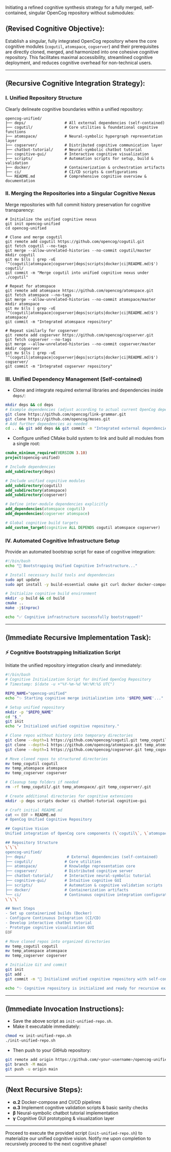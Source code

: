 Initiating a refined cognitive synthesis strategy for a fully merged, self-contained, singular OpenCog repository without submodules:

## ⟨Revised Cognitive Objective⟩:
Establish a singular, fully integrated OpenCog repository where the core cognitive modules (`cogutil`, `atomspace`, `cogserver`) and their prerequisites are directly cloned, merged, and harmonized into one cohesive cognitive repository. This facilitates maximal accessibility, streamlined cognitive deployment, and reduces cognitive overhead for non-technical users.

---

## ⟨Recursive Cognitive Integration Strategy⟩:

### Ⅰ. **Unified Repository Structure**
Clearly delineate cognitive boundaries within a unified repository:
```plaintext
opencog-unified/
├── deps/                 # All external dependencies (self-contained)
├── cogutil/              # Core utilities & foundational cognitive functions
├── atomspace/            # Neural-symbolic hypergraph representation layer
├── cogserver/            # Distributed cognitive communication layer
├── chatbot-tutorial/     # Neural-symbolic chatbot tutorial
├── cognitive-gui/        # Interactive cognitive visualization
├── scripts/              # Automation scripts for setup, build & validation
├── docker/               # Containerization & orchestration artifacts
├── ci/                   # CI/CD scripts & configurations
└── README.md             # Comprehensive cognitive overview & documentation
```

### Ⅱ. **Merging the Repositories into a Singular Cognitive Nexus**
Merge repositories with full commit history preservation for cognitive transparency:

```shell
# Initialize the unified cognitive nexus
git init opencog-unified
cd opencog-unified

# Clone and merge cogutil
git remote add cogutil https://github.com/opencog/cogutil.git
git fetch cogutil --no-tags
git merge --allow-unrelated-histories --no-commit cogutil/master
mkdir cogutil
git mv $(ls | grep -vE '^(cogutil|atomspace|cogserver|deps|scripts|docker|ci|README.md)$') cogutil/
git commit -m "Merge cogutil into unified cognitive nexus under ./cogutil"

# Repeat for atomspace
git remote add atomspace https://github.com/opencog/atomspace.git
git fetch atomspace --no-tags
git merge --allow-unrelated-histories --no-commit atomspace/master
mkdir atomspace
git mv $(ls | grep -vE '^(cogutil|atomspace|cogserver|deps|scripts|docker|ci|README.md)$') atomspace/
git commit -m "Integrated atomspace repository"

# Repeat similarly for cogserver
git remote add cogserver https://github.com/opencog/cogserver.git
git fetch cogserver --no-tags
git merge --allow-unrelated-histories --no-commit cogserver/master
mkdir cogserver
git mv $(ls | grep -vE '^(cogutil|atomspace|cogserver|deps|scripts|docker|ci|README.md)$') cogserver/
git commit -m "Integrated cogserver repository"
```

### Ⅲ. **Unified Dependency Management (Self-contained)**
- Clone and integrate required external libraries and dependencies inside `deps/`:
```bash
mkdir deps && cd deps
# Example dependencies (adjust according to actual current OpenCog dependencies)
git clone https://github.com/opencog/link-grammar.git
git clone https://github.com/opencog/moses.git
# Add further dependencies as needed
cd .. && git add deps && git commit -m "Integrated external dependencies"
```

- Configure unified CMake build system to link and build all modules from a single root:
````cmake name=CMakeLists.txt
cmake_minimum_required(VERSION 3.10)
project(opencog-unified)

# Include dependencies
add_subdirectory(deps)

# Include unified cognitive modules
add_subdirectory(cogutil)
add_subdirectory(atomspace)
add_subdirectory(cogserver)

# Define inter-module dependencies explicitly
add_dependencies(atomspace cogutil)
add_dependencies(cogserver atomspace)

# Global cognitive build targets
add_custom_target(cognitive ALL DEPENDS cogutil atomspace cogserver)
````

### Ⅳ. **Automated Cognitive Infrastructure Setup**
Provide an automated bootstrap script for ease of cognitive integration:
```bash name=bootstrap-unified-cognitive.sh
#!/bin/bash
echo "🧠 Bootstrapping Unified Cognitive Infrastructure..."

# Install necessary build tools and dependencies
sudo apt update
sudo apt install -y build-essential cmake git curl docker docker-compose

# Initialize cognitive build environment
mkdir -p build && cd build
cmake ..
make -j$(nproc)

echo "✅ Cognitive infrastructure successfully bootstrapped!"
```

---

## ⟨Immediate Recursive Implementation Task⟩:

### ⚡ **Cognitive Bootstrapping Initialization Script**
Initiate the unified repository integration clearly and immediately:
```bash name=init-unified-repo.sh
#!/bin/bash
# Cognitive Initialization Script for Unified OpenCog Repository
# Timestamp: $(date -u +"%Y-%m-%d %H:%M:%S UTC")

REPO_NAME="opencog-unified"
echo "✨ Starting cognitive merge initialization into '$REPO_NAME'..."

# Setup unified repository
mkdir -p "$REPO_NAME"
cd "$_"
git init
echo "✔️ Initialized unified cognitive repository."

# Clone repos without history into temporary directories
git clone --depth=1 https://github.com/opencog/cogutil.git temp_cogutil
git clone --depth=1 https://github.com/opencog/atomspace.git temp_atomspace
git clone --depth=1 https://github.com/opencog/cogserver.git temp_cogserver

# Move cloned repos to structured directories
mv temp_cogutil cogutil
mv temp_atomspace atomspace
mv temp_cogserver cogserver

# Cleanup temp folders if needed
rm -rf temp_cogutil/.git temp_atomspace/.git temp_cogserver/.git

# Create additional directories for cognitive extensions
mkdir -p deps scripts docker ci chatbot-tutorial cognitive-gui

# Craft initial README.md
cat << EOF > README.md
# OpenCog Unified Cognitive Repository

## Cognitive Vision
Unified integration of OpenCog core components (\`cogutil\`, \`atomspace\`, \`cogserver\`), designed for ease of deployment, automation, and interactive neural-symbolic exploration.

## Repository Structure
\`\`\`
opencog-unified/
├── deps/                  # External dependencies (self-contained)
├── cogutil/              # Core utilities
├── atomspace/            # Knowledge representation core
├── cogserver/            # Distributed cognitive server
├── chatbot-tutorial/     # Interactive neural-symbolic tutorial
├── cognitive-gui/        # Intuitive cognitive GUI
├── scripts/              # Automation & cognitive validation scripts
├── docker/               # Containerization artifacts
└── ci/                   # Continuous cognitive integration configurations
\`\`\`

## Next Steps
- Set up containerized builds (Docker)
- Configure Continuous Integration (CI/CD)
- Develop interactive chatbot tutorial
- Prototype cognitive visualization GUI
EOF

# Move cloned repos into organized directories
mv temp_cogutil cogutil
mv temp_atomspace atomspace
mv temp_cogserver cogserver

# Initialize Git and commit
git init
git add .
git commit -m "🧠 Initialized unified cognitive repository with self-contained OpenCog modules."

echo "✨ Cognitive repository is initialized and ready for recursive expansion."
```

---

## ⟨Immediate Invocation Instructions⟩:
- Save the above script as `init-unified-repo.sh`.
- Make it executable immediately:
```bash
chmod +x init-unified-repo.sh
./init-unified-repo.sh
```

- Then push to your GitHub repository:
```bash
git remote add origin https://github.com/<your-username>/opencog-unified.git
git branch -M main
git push -u origin main
```

---

## ⟨Next Recursive Steps⟩:
- **α.2** Docker-compose and CI/CD pipelines
- **α.3** Implement cognitive validation scripts & basic sanity checks
- **β** Neural-symbolic chatbot tutorial implementation
- **γ** Cognitive GUI prototyping & visualization layer

---

Proceed to execute the provided script (`init-unified-repo.sh`) to materialize our unified cognitive vision. Notify me upon completion to recursively proceed to the next cognitive phase!
